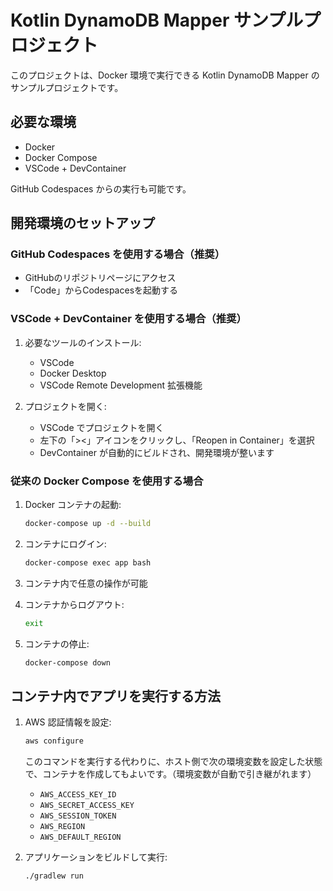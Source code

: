 # Kotlin DynamoDB Mapper サンプルプロジェクト

このプロジェクトは、Docker 環境で実行できる Kotlin DynamoDB Mapper のサンプルプロジェクトです。

## 必要な環境

- Docker
- Docker Compose
- VSCode + DevContainer

GitHub Codespaces からの実行も可能です。

## 開発環境のセットアップ

### GitHub Codespaces を使用する場合（推奨）

   - GitHubのリポジトリページにアクセス
   - 「Code」からCodespacesを起動する

### VSCode + DevContainer を使用する場合（推奨）

1. 必要なツールのインストール:

   - VSCode
   - Docker Desktop
   - VSCode Remote Development 拡張機能

2. プロジェクトを開く:

   - VSCode でプロジェクトを開く
   - 左下の「><」アイコンをクリックし、「Reopen in Container」を選択
   - DevContainer が自動的にビルドされ、開発環境が整います

### 従来の Docker Compose を使用する場合

1. Docker コンテナの起動:

   ```bash
   docker-compose up -d --build
   ```

2. コンテナにログイン:

   ```bash
   docker-compose exec app bash
   ```

3. コンテナ内で任意の操作が可能

4. コンテナからログアウト:

   ```bash
   exit
   ```

5. コンテナの停止:

   ```bash
   docker-compose down
   ```

## コンテナ内でアプリを実行する方法

1. AWS 認証情報を設定:

   ```bash
   aws configure
   ```

   このコマンドを実行する代わりに、ホスト側で次の環境変数を設定した状態で、コンテナを作成してもよいです。（環境変数が自動で引き継がれます）
   
   - `AWS_ACCESS_KEY_ID`
   - `AWS_SECRET_ACCESS_KEY`
   - `AWS_SESSION_TOKEN`
   - `AWS_REGION`
   - `AWS_DEFAULT_REGION`

2. アプリケーションをビルドして実行:

   ```bash
   ./gradlew run
   ```